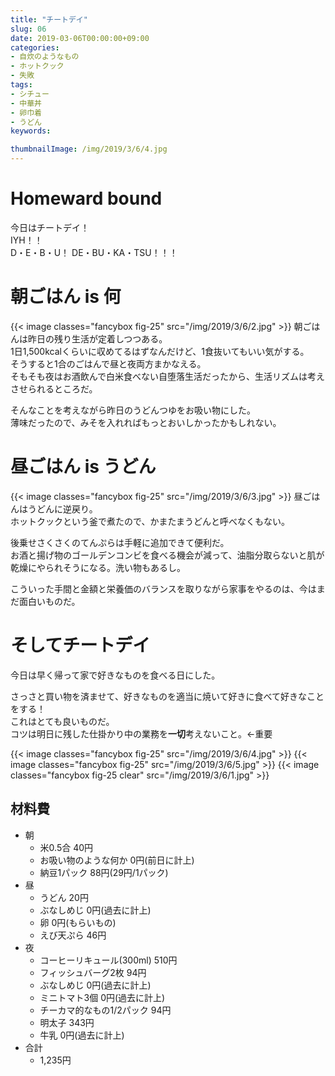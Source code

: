 ```yaml
---
title: "チートデイ"
slug: 06
date: 2019-03-06T00:00:00+09:00
categories:
- 自炊のようなもの
- ホットクック
- 失敗
tags:
- シチュー
- 中華丼
- 卵巾着
- うどん
keywords:

thumbnailImage: /img/2019/3/6/4.jpg
---
```


# Homeward bound

今日はチートデイ！  
IYH！！  
D・E・B・U！ DE・BU・KA・TSU！！！  
<!--more-->

# 朝ごはん is 何

{{< image classes="fancybox fig-25" src="/img/2019/3/6/2.jpg" >}}
朝ごはんは昨日の残り生活が定着しつつある。  
1日1,500kcalくらいに収めてるはずなんだけど、1食抜いてもいい気がする。  
そうすると1合のごはんで昼と夜両方まかなえる。  
そもそも夜はお酒飲んで白米食べない自堕落生活だったから、生活リズムは考えさせられるところだ。  
  
そんなことを考えながら昨日のうどんつゆをお吸い物にした。  
薄味だったので、みそを入れればもっとおいしかったかもしれない。  

# 昼ごはん is うどん

{{< image classes="fancybox fig-25" src="/img/2019/3/6/3.jpg" >}}
昼ごはんはうどんに逆戻り。  
ホットクックという釜で煮たので、かまたまうどんと呼べなくもない。  
  
後乗せさくさくのてんぷらは手軽に追加できて便利だ。  
お酒と揚げ物のゴールデンコンビを食べる機会が減って、油脂分取らないと肌が乾燥にやられそうになる。洗い物もあるし。  
  
こういった手間と金額と栄養価のバランスを取りながら家事をやるのは、今はまだ面白いものだ。  

# そしてチートデイ

今日は早く帰って家で好きなものを食べる日にした。  
  
さっさと買い物を済ませて、好きなものを適当に焼いて好きに食べて好きなことをする！  
これはとても良いものだ。  
コツは明日に残した仕掛かり中の業務を<b>一切</b>考えないこと。<ssr>←重要</ssr>

{{< image classes="fancybox fig-25" src="/img/2019/3/6/4.jpg" >}}
{{< image classes="fancybox fig-25" src="/img/2019/3/6/5.jpg" >}}
{{< image classes="fancybox fig-25 clear" src="/img/2019/3/6/1.jpg" >}}

## 材料費

+ 朝
  - 米0.5合 40円
  - お吸い物のような何か 0円(前日に計上)
  - 納豆1パック 88円(29円/1パック)
+ 昼
  - うどん 20円
  - ぶなしめじ 0円(過去に計上)
  - 卵 0円(もらいもの)
  - えび天ぷら 46円
+ 夜
  - コーヒーリキュール(300ml) 510円
  - フィッシュバーグ2枚 94円
  - ぶなしめじ 0円(過去に計上)
  - ミニトマト3個 0円(過去に計上)
  - チーカマ的なもの1/2パック 94円
  - 明太子 343円
  - 牛乳 0円(過去に計上)
+ 合計
  - 1,235円

